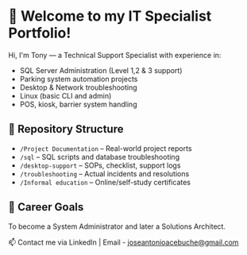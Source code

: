 # 👋 Welcome to my IT Specialist Portfolio!

Hi, I'm Tony — a Technical Support Specialist with experience in:

- SQL Server Administration (Level 1,2 & 3 support)
- Parking system automation projects
- Desktop & Network troubleshooting
- Linux (basic CLI and admin)
- POS, kiosk, barrier system handling

## 📁 Repository Structure
- `/Project Documentation` – Real-world project reports
- `/sql` – SQL scripts and database troubleshooting
- `/desktop-support` – SOPs, checklist, support logs
- `/troubleshooting` – Actual incidents and resolutions
- `/Informal education` – Online/self-study certificates

## 📌 Career Goals
To become a System Administrator and later a Solutions Architect.

📫 Contact me via LinkedIn | Email - joseantonioacebuche@gmail.com
